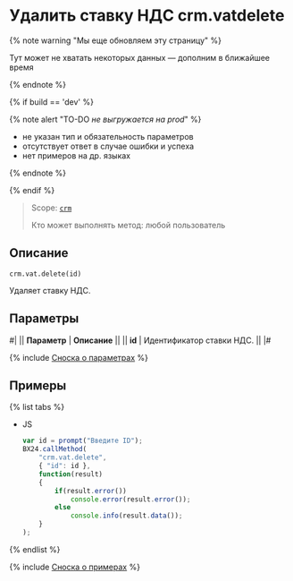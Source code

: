 # Удалить ставку НДС crm.vatdelete

{% note warning "Мы еще обновляем эту страницу" %}

Тут может не хватать некоторых данных — дополним в ближайшее время

{% endnote %}

{% if build == 'dev' %}

{% note alert "TO-DO _не выгружается на prod_" %}

- не указан тип и обязательность параметров
- отсутствует ответ в случае ошибки и успеха
- нет примеров на др. языках
  
{% endnote %}

{% endif %}

> Scope: [`crm`](../../../scopes/permissions.md)
>
> Кто может выполнять метод: любой пользователь

## Описание

```http
crm.vat.delete(id)
```

Удаляет ставку НДС.

## Параметры

#|
|| **Параметр** | **Описание** ||
|| **id** | Идентификатор ставки НДС. ||
|#

{% include [Сноска о параметрах](../../../../_includes/required.md) %}

## Примеры

{% list tabs %}

- JS
  
    ```javascript
    var id = prompt("Введите ID");
    BX24.callMethod(
        "crm.vat.delete",
        { "id": id },
        function(result)
        {
            if(result.error())
                console.error(result.error());
            else
                console.info(result.data());
        }
    );
    ```

{% endlist %}


{% include [Сноска о примерах](../../../../_includes/examples.md) %}
